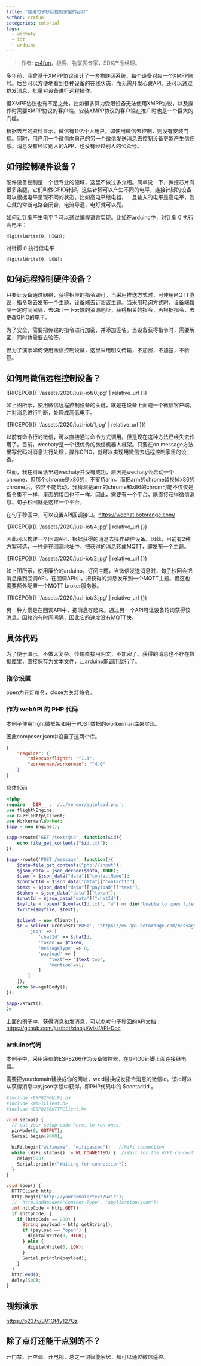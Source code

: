 ```yaml
---
title: "使用句子秒回控制家里的台灯"
author: cr4fun
categories: tutorial
tags:
  - wechaty
  - iot
  - arduino
---
```


> 作者: [cr4fun](https://github.com/cr4fun)，极客、物联网专家，SDK产品经理。

<!-- more -->

多年前，我曾基于XMPP协议设计了一套物联网系统，每个设备对应一个XMPP账号。后台可以方便地看到各种设备的在线状态，而无需开发心跳API。还可以通过群发消息，批量对设备进行远程操作。

但XMPP协议也有不足之处，比如很多算力受限设备无法使用XMPP协议，以及操作时需要XMPP协议的客户端。安装XMPP协议的客户端在推广时也是一个巨大的门槛。

根据去年的资料显示，微信有11亿个人用户。如使用微信去控制，则没有安装门槛。同时，用户用一个微信向自己的另一个微信发送消息去控制设备更能产生信任感。消息没有经过别人的APP，也没有经过别人的公众号。

## 如何控制硬件设备？

硬件设备控制是一个很专业的领域，这里不做过多介绍。简单说一下，微控芯片有很多条腿，它们叫做GPIO针脚。这些针脚可以产生不同的电平，连接针脚的设备可以根据电平呈现不同的状态。比如高电平继电器，一旦输入的电平是高电平，则它就的常断电路会闭合，电流导通，电灯就可以亮。

如何让针脚产生电平？可以通过编程语言实现。比如在arduino中，对针脚 0 执行高电平：

```log
digitalWrite(0, HIGH);
```

对针脚 0 执行低电平：

```log
digitalWrite(0, LOW);
```

## 如何远程控制硬件设备？

只要让设备通过网络，获得相应的指令即可。当采用推送方式时，可使用MQTT协议，指令端去发布一个主题，设备端去订阅该主题。当采用轮询方式时，设备端每隔一定时间间隔，去GET一下云端的资源地址，获得相关的指令，再根据指令，去更改GPIO的电平。

为了安全，需要把传输的指令进行加密，并添加签名。当设备获得指令时，需要解密，同时也需要去验签。

但为了演示如何使用微信控制设备，这里采用明文传输，不加密，不加签，不验签。

## 如何用微信远程控制设备？

![RICEPO]({{ '/assets/2020/juzi-iot/0.jpg' | relative_url }})

如上图所示，使用微信远程控制设备的关键，就是在设备上面跑一个微信客户端，并对消息进行判断，处理成高低电平。

![RICEPO]({{ '/assets/2020/juzi-iot/1.jpg' | relative_url }})

以前有命令行的微信，可以直接通过命令方式调用。但是现在这种方法已经失去作用了。目前，wechaty是一个很优秀的微信机器人框架。只要在on message方法里写代码对消息进行处理，操作GPIO，就可以实现用微信去远程控制家里的设备。

然而，我在树莓派里跑wechaty并没有成功，原因是wechaty会启动一个chrome，但那个chrome是x86的，不支持arm。而把arm的chrome替换掉x86的chrome后，依然不能启动。我猜测是arm的chrome和x86的chrom可能不仅仅是指令集不一样，里面的接口也不一样。因此，需要有一个平台，能直接获得微信消息。句子秒回就是这样一个平台。

在句子秒回中，可以设置API回调接口。<https://wechat.botorange.com/>

![RICEPO]({{ '/assets/2020/juzi-iot/4.jpg' | relative_url }})

因此可以构建一个回调API，根据获得的消息去操作硬件设备。因此，目前有2种方案可选，一种是在回调地址中，把获得的消息转成MQTT，即发布一个主题。

![RICEPO]({{ '/assets/2020/juzi-iot/2.jpg' | relative_url }})

如上图所示，使用廉价的arduino，订阅主题，当微信发送消息时，句子秒回会把消息推到回调API。在回调API中，把获得的消息发布到一个MQTT主题。但这也需要额外配置一个MQTT broker服务器。

![RICEPO]({{ '/assets/2020/juzi-iot/3.jpg' | relative_url }})

另一种方案是在回调API中，把消息存起来。通过另一个API可让设备轮询获得该消息。因轮询有时间间隔，因此它的速度没有MQTT快。

## 具体代码

为了便于演示，不做太复杂。传输直接用明文，不加密了。获得的消息也不存在数据库里，直接保存为文本文件，让arduino能调用就行了。

### 指令设置

open为开灯命令，close为关灯命令。

### 作为 webAPI 的 PHP 代码

本例子使用flight微框架和用于POST数据的workerman库来实现。

因此composer.json中设置了这两个库。

```json
{
    "require": {
        "mikecao/flight": "^1.3",
        "workerman/workerman": "^4.0"
    }
}
```

具体代码

```php
<?php
require __DIR__ . '/../vendor/autoload.php';
use flight\Engine;
use GuzzleHttp\Client;
use Workerman\Worker;
$app = new Engine();

$app->route('GET /text/@id', function($id){
    echo file_get_contents("$id.txt");
});

$app->route('POST /message', function(){
    $data=file_get_contents("php://input");
    $json_data = json_decode($data, TRUE);
    $user = $json_data["data"]["contactName"];
    $contactId = $json_data["data"]["contactId"];
    $text = $json_data["data"]["payload"]["text"];
    $token = $json_data["data"]["token"];
    $chatId = $json_data["data"]["chatId"];
    $myfile = fopen("$contactId.txt", "w") or die("Unable to open file!");
    fwrite($myfile, $text);

    $client = new Client();
    $r = $client->request('POST', 'https://ex-api.botorange.com/message/send', [
        'json' => [
            'chatId' => $chatId,
            'token'=> $token,
            'messageType' => 0,
            'payload' => [
                'text'=> "$text too",
                'mention'=>[]
            ]
        ]
    ]);
    echo $r->getBody();
});

$app->start();
?>
```

上面的例子中，获得消息和发消息，可以参考句子秒回的API文档：<https://github.com/juzibot/xiaoju/wiki/API-Doc>

### arduino代码

本例子中，采用廉价的ESP8266作为设备微控器，在GPIO0针脚上面连接继电器。

需要把yourdomain替换成你的网址，wxid替换成发指令消息的微信id。该id可以从获得消息中的json字段中获得。即PHP代码中的 $contactId 。

```php
#include <ESP8266WiFi.h>
#include <WiFiClient.h>
#include <ESP8266HTTPClient.h>

void setup() {
  // put your setup code here, to run once:
  pinMode(0, OUTPUT);
  Serial.begin(9600);

  WiFi.begin("wifiname", "wifipasswd");   //WiFi connection
  while (WiFi.status() != WL_CONNECTED) {  //Wait for the WiFI connection completion
    delay(500);
    Serial.println("Waiting for connection");
  }
}

void loop() {
  HTTPClient http;
  http.begin("http://yourdomain/text/wxid");
  //  http.addHeader("Content-Type", "application/json");
  int httpCode = http.GET();
  if (httpCode) {
    if (httpCode == 200) {
      String payload = http.getString();
      if (payload == "open") {
        digitalWrite(0, HIGH);
      } else {
        digitalWrite(0, LOW);
      }
      Serial.println(payload);
    }
  }
  http.end();
  delay(500);
}
```

## 视频演示

<https://b23.tv/BV1Gt4y127Qz>

## 除了点灯还能干点别的不？

开门禁、开空调、开电视，总之一切智能家居，都可以通过微信遥控。
